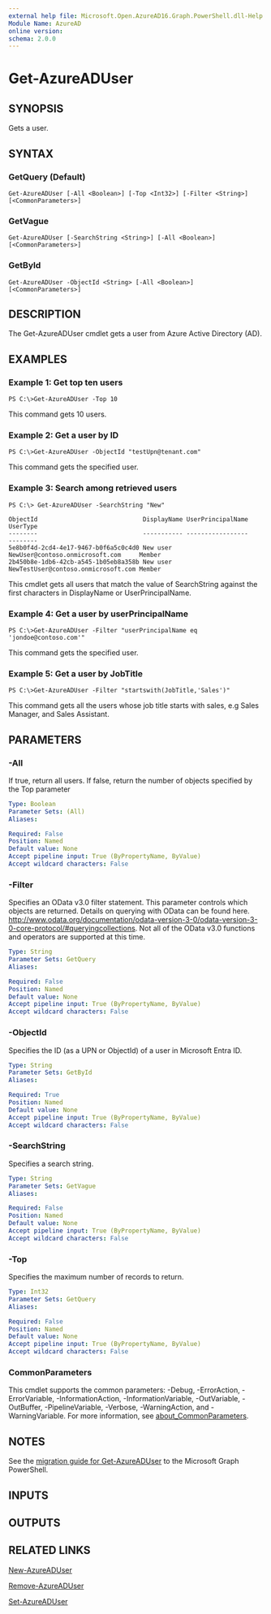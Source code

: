 ```yaml
---
external help file: Microsoft.Open.AzureAD16.Graph.PowerShell.dll-Help.xml
Module Name: AzureAD
online version:
schema: 2.0.0
---
```


# Get-AzureADUser

## SYNOPSIS
Gets a user.

## SYNTAX

### GetQuery (Default)
```
Get-AzureADUser [-All <Boolean>] [-Top <Int32>] [-Filter <String>] [<CommonParameters>]
```

### GetVague
```
Get-AzureADUser [-SearchString <String>] [-All <Boolean>] [<CommonParameters>]
```

### GetById
```
Get-AzureADUser -ObjectId <String> [-All <Boolean>] [<CommonParameters>]
```

## DESCRIPTION
The Get-AzureADUser cmdlet gets a user from Azure Active Directory (AD).

## EXAMPLES

### Example 1: Get top ten users
```
PS C:\>Get-AzureADUser -Top 10
```

This command gets 10 users.

### Example 2: Get a user by ID
```
PS C:\>Get-AzureADUser -ObjectId "testUpn@tenant.com"
```

This command gets the specified user.

### Example 3: Search among retrieved users
```
PS C:\> Get-AzureADUser -SearchString "New"

ObjectId                             DisplayName UserPrincipalName                   UserType
--------                             ----------- -----------------                   --------
5e8b0f4d-2cd4-4e17-9467-b0f6a5c0c4d0 New user    NewUser@contoso.onmicrosoft.com     Member
2b450b8e-1db6-42cb-a545-1b05eb8a358b New user    NewTestUser@contoso.onmicrosoft.com Member
```

This cmdlet gets all users that match the value of SearchString against the first characters in DisplayName or UserPrincipalName.

### Example 4: Get a user by userPrincipalName
```
PS C:\>Get-AzureADUser -Filter "userPrincipalName eq 'jondoe@contoso.com'"
```

This command gets the specified user.

### Example 5: Get a user by JobTitle
```
PS C:\>Get-AzureADUser -Filter "startswith(JobTitle,'Sales')"
```

This command gets all the users whose job title starts with sales, e.g Sales Manager, and Sales Assistant.

## PARAMETERS

### -All
If true, return all users.
If false, return the number of objects specified by the Top parameter

```yaml
Type: Boolean
Parameter Sets: (All)
Aliases:

Required: False
Position: Named
Default value: None
Accept pipeline input: True (ByPropertyName, ByValue)
Accept wildcard characters: False
```

### -Filter
Specifies an OData v3.0 filter statement.
This parameter controls which objects are returned.
Details on querying with OData can be found here.
http://www.odata.org/documentation/odata-version-3-0/odata-version-3-0-core-protocol/#queryingcollections. Not all of the OData v3.0 functions and operators are supported at this time.

```yaml
Type: String
Parameter Sets: GetQuery
Aliases:

Required: False
Position: Named
Default value: None
Accept pipeline input: True (ByPropertyName, ByValue)
Accept wildcard characters: False
```

### -ObjectId
Specifies the ID (as a UPN or ObjectId) of a user in Microsoft Entra ID.

```yaml
Type: String
Parameter Sets: GetById
Aliases:

Required: True
Position: Named
Default value: None
Accept pipeline input: True (ByPropertyName, ByValue)
Accept wildcard characters: False
```

### -SearchString
Specifies a search string.

```yaml
Type: String
Parameter Sets: GetVague
Aliases:

Required: False
Position: Named
Default value: None
Accept pipeline input: True (ByPropertyName, ByValue)
Accept wildcard characters: False
```

### -Top
Specifies the maximum number of records to return.

```yaml
Type: Int32
Parameter Sets: GetQuery
Aliases:

Required: False
Position: Named
Default value: None
Accept pipeline input: True (ByPropertyName, ByValue)
Accept wildcard characters: False
```

### CommonParameters
This cmdlet supports the common parameters: -Debug, -ErrorAction, -ErrorVariable, -InformationAction, -InformationVariable, -OutVariable, -OutBuffer, -PipelineVariable, -Verbose, -WarningAction, and -WarningVariable. For more information, see [about_CommonParameters](http://go.microsoft.com/fwlink/?LinkID=113216).

## NOTES

See the [migration guide for Get-AzureADUser](./migrate/Get-AzureADUser.md) to the Microsoft Graph PowerShell.

## INPUTS

## OUTPUTS

## RELATED LINKS

[New-AzureADUser](New-AzureADUser.md)

[Remove-AzureADUser](Remove-AzureADUser.md)

[Set-AzureADUser](Set-AzureADUser.md)

